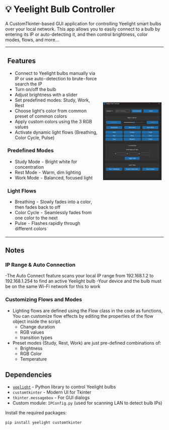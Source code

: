 # 💡 Yeelight Bulb Controller

A CustomTkinter-based GUI application for controlling Yeelight smart bulbs over your local network. This app allows you to easily connect to a bulb by entering its IP or auto-detecting it, and then control brightness, color modes, flows, and more...

<table>
<tr>
<td>

## Features
<ul>
  <li>Connect to Yeelight bulbs manually via IP or use auto-detection to brute-force search the IP</li>
  <li>Turn on/off the bulb</li>
  <li>Adjust brightness with a slider</li>
  <li>Set predefined modes: Study, Work, Rest</li>
  <li>Choose light's color from common preset of common colors</li>
  <li>Apply custom colors using the 3 RGB values</li>
  <li>Activate dynamic light flows (Breathing, Color Cycle, Pulse)</li>
</ul>

### Predefined Modes
<ul>
<li> Study Mode - Bright white for concentration
<li> Rest Mode - Warm, dim lighting
<li> Work Mode - Balanced, focused light
</ul>

### Light Flows
<ul>
<li> Breathing - Slowly fades into a color, then fades back to off 
<li> Color Cycle - Seamlessly fades from one color to the next
<li> Pulse - Flashes rapidly through different colors
</ul>



</td>
<td>

<img src="SS.png?raw=true" alt="SS"/>

</td>
</tr>
</table>


## Notes 
### IP Range & Auto Connection
-The Auto Connect feature scans your local IP range from 192.168.1.2 to 192.168.1.254 to find an active Yeelight bulb
-Your device and the bulb must be on the same Wi-Fi network for this to work

###  Customizing Flows and Modes
- Lighting flows are defined using the Flow class in the code as functions, You can customize flow effects by editing the properties of the flow object inside the script.
   - Change duration
   - RGB values
   - transition types
- Preset modes (Study, Rest, Work) are just pre-defined combinations of: 
   - Brightness
   - RGB Color
   - Temperature


## Dependencies
- [`yeelight`](https://pypi.org/project/yeelight/) - Python library to control Yeelight bulbs
- `customtkinter` - Modern UI for Tkinter
- `tkinter.messagebox` - For GUI dialogs
- Custom module: `IPConfig.py` (used for scanning LAN to detect bulb IPs)
   
Install the required packages:
```bash
pip install yeelight customtkinter
```
